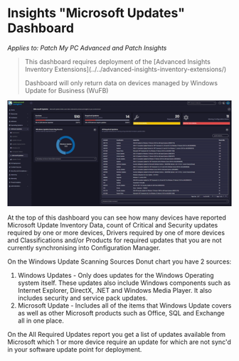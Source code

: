 # Insights "Microsoft Updates" Dashboard

_Applies to: Patch My PC Advanced and Patch Insights_

> This dashboard requires deployment of the \[Advanced Insights Inventory Extensions]\(../../advanced-insights-inventory-extensions/)
>
> Dashboard will only return data on devices managed by Windows Update for Business (WuFB)

![](/_images/image-(310).png)

At the top of this dashboard you can see how many devices have reported Microsoft Update Inventory Data, count of Critical and Security updates required by one or more devices, Drivers required by one of more devices and Classifications and/or Products for required updates that you are not currently synchronising into Configuration Manager.

On the Windows Update Scanning Sources Donut chart you have 2 sources:

1. Windows Updates - Only does updates for the Windows Operating system itself. These updates also include Windows components such as Internet Explorer, DirectX, .NET and Windows Media Player. It also includes security and service pack updates.
2. Microsoft Update - Includes all of the items that Windows Update covers as well as other Microsoft products such as Office, SQL and Exchange all in one place.

On the All Required Updates report you get a list of updates available from Microsoft which 1 or more device require an update for which are not sync'd in your software update point for deployment.
